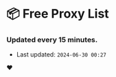 # :package: Free Proxy List
### Updated every 15 minutes.

- Last updated: `2024-06-30 00:27`

:heart:
